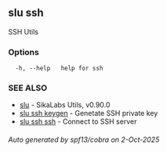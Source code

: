 ## slu ssh

SSH Utils

### Options

```
  -h, --help   help for ssh
```

### SEE ALSO

* [slu](slu.md)	 - SikaLabs Utils, v0.90.0
* [slu ssh keygen](slu_ssh_keygen.md)	 - Genetate SSH private key
* [slu ssh ssh](slu_ssh_ssh.md)	 - Connect to SSH server

###### Auto generated by spf13/cobra on 2-Oct-2025
